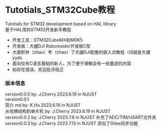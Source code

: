 # Tutotials_STM32Cube教程
Tutotials for STM32 development based on HAL library  
基于HAL库的STM32开发新手教程  
- 开发工具：STM32CubeMX和MDK5
- 开发板：大疆DJI Robomaster开发板C型
- 大面积参（zhao）考（chao）了大疆DJI配套的嵌入式教程（问就是大疆yyds
- 面向仅有C语言基础的新人，为了便于理解会有一些墨迹的内容
- 如存在错误，欢迎批评指正

### 版本信息
version0.0.0 by: J.Cherry 2023.6.19 in NJUST  
version0.0.1  
    简介.md           by: K.Hu     2023.6.19 in NJUST  
    从哈佛结构到单片机 by: J.Cherry 2023.6.19 in NJUST  
version0.0.2 by: J.Cherry 2023.7.6 in NJUST 
    补充了ADC/TIM/USART文件夹
version0.0.3 by: J.Cherry 2023.7.13 in NJUST 
    添加了Gitee同步功能